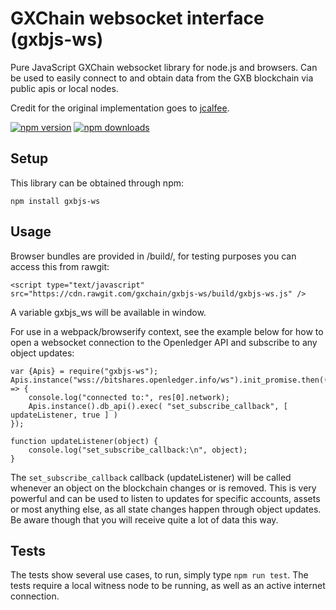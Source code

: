 # GXChain websocket interface (gxbjs-ws)

Pure JavaScript GXChain websocket library for node.js and browsers. Can be used to easily connect to and obtain data from the GXB blockchain via public apis or local nodes.

Credit for the original implementation goes to [jcalfee](https://github.com/jcalfee).

[![npm version](https://img.shields.io/npm/v/gxbjs-ws.svg?style=flat-square)](https://www.npmjs.com/package/gxbjs-ws)
[![npm downloads](https://img.shields.io/npm/dm/gxbjs-ws.svg?style=flat-square)](https://www.npmjs.com/package/gxbjs-ws)


## Setup

This library can be obtained through npm:
```
npm install gxbjs-ws
```

## Usage

Browser bundles are provided in /build/, for testing purposes you can access this from rawgit:

```
<script type="text/javascript" src="https://cdn.rawgit.com/gxchain/gxbjs-ws/build/gxbjs-ws.js" />
```

A variable gxbjs_ws will be available in window.

For use in a webpack/browserify context, see the example below for how to open a websocket connection to the Openledger API and subscribe to any object updates:

```
var {Apis} = require("gxbjs-ws");
Apis.instance("wss://bitshares.openledger.info/ws").init_promise.then((res) => {
    console.log("connected to:", res[0].network);
    Apis.instance().db_api().exec( "set_subscribe_callback", [ updateListener, true ] )
});

function updateListener(object) {
    console.log("set_subscribe_callback:\n", object);
}
```
The `set_subscribe_callback` callback (updateListener) will be called whenever an object on the blockchain changes or is removed. This is very powerful and can be used to listen to updates for specific accounts, assets or most anything else, as all state changes happen through object updates. Be aware though that you will receive quite a lot of data this way.

## Tests

The tests show several use cases, to run, simply type `npm run test`. The tests require a local witness node to be running, as well as an active internet connection.
